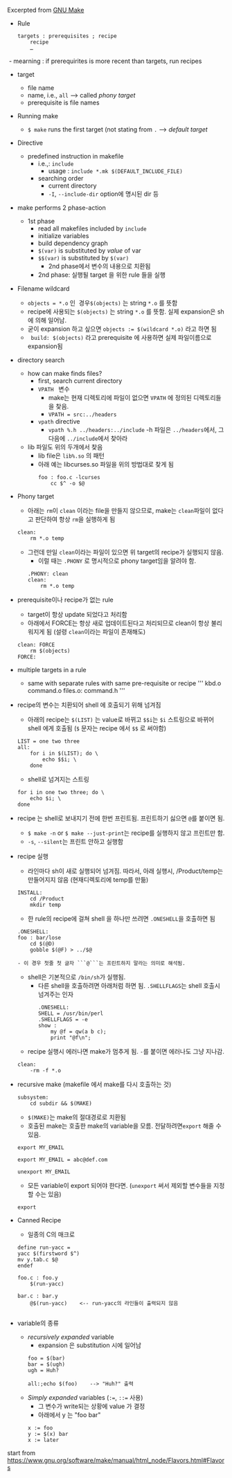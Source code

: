 Excerpted from [GNU Make](https://www.gnu.org/software/make/manual/html_node/)

- Rule
    ```
    targets : prerequisites ; recipe
        recipe
        …
    ```
  - mearning : if prerequirites is more recent than targets, run recipes
  - target
    - file name
    - name, i.e., ```all``` --> called *phony target*
    - prerequisite is file names
  - Running make
    - ```$ make``` runs the first target (not stating from ```.``` --> *default target*
- Directive
  - predefined instruction in makefile
    - i.e.,: ```include ```
      - usage : ```include *.mk $(DEFAULT_INCLUDE_FILE)```
    - searching order
      - current directory
      - ```-I```, ```--include-dir``` option에 명시된 dir 등
- make performs 2 phase-action
  - 1st phase
    - read all makefiles included by ```include```
    - initialize variables
    - build dependency graph
    - ```$(var)``` is substituted by *value* of var
    - ```$$(var)``` is substituted by ```$(var)```
      - 2nd phase에서 변수의 내용으로 치환됨
    - 2nd phase: 실행될 target 을 위한 rule 들을 실행

- Filename wildcard
  - ```objects = *.o``` 인  경우```$(objects)``` 는 string ```*.o``` 를 뜻함
  - recipe에 사용되는 ```$(objects)``` 는 string ```*.o``` 를 뜻함. 실제 expansion은 sh 에 의해 일어남.
  - 굳이 expansion 하고 싶으면 ```objects := $(wildcard *.o)``` 라고 하면 됨
  - ``` build: $(objects)``` 라고 prerequisite 에 사용하면 실제 파일이름으로 expansion됨
 
- directory search
    - how can make finds files?
        - first, search current directory
        - ```VPATH ``` 변수
            - make는 현재 디렉토리에 파일이 없으면 ```VPATH``` 에 정의된 디렉토리들을 찾음.
            - ```VPATH = src:../headers```
        - ```vpath``` directive
            - ```vpath %.h ../headers:../include```
            -h 파일은 ```../headers```에서, 그 다음에 ```../include```에서 찾아라
    - lib 파일도 위의 두개에서 찾음
        - lib file은 ```lib%.so``` 의 패턴
        - 아래 예는 libcurses.so 파일을 위의 방법대로 찾게 됨
            ```
            foo : foo.c -lcurses
                cc $^ -o $@
            ```        
- Phony target        
    - 아래는 ```rm```이 ```clean``` 이라는 file을 만들지 않으므로, make는 ```clean```파일이 없다고 판단하여 항상 ```rm```을 실행하게 됨
    ```
    clean:
        rm *.o temp
    ```
    - 그런데 만일 ```clean```이라는 파일이 있으면 위 target의 recipe가 실행되지 않음.
        - 이럴 때는 ```.PHONY``` 로 명시적으로 phony target임을 알려야 함.
        ```
        .PHONY: clean
        clean:
            rm *.o temp
        ```
- prerequisite이나 recipe가 없는 rule
    - target이 항상 update 되었다고 처리함
    - 아래에서 FORCE는 항상 새로 업데이트된다고 처리되므로 clean이 항상 불리워지게 됨 (설령 ```clean```이라는 파일이 존재해도)
    ```
    clean: FORCE
        rm $(objects)
    FORCE:    
    ```

- multiple targets in a rule
  - same with separate rules with same pre-requisite or recipe
    '''
    kbd.o command.o files.o: command.h
    '''    

- recipe의 변수는 치환되어 shell 에 호출되기 위해 넘겨짐
    - 아래의 recipe는 ```$(LIST)``` 는 value로 바뀌고 ```$$i```는 ```$i``` 스트링으로 바뀌어 shell 에게 호출됨 (```$``` 문자는 recipe 에서 ```$$``` 로 써야함)
    ```
    LIST = one two three
    all:
        for i in $(LIST); do \
            echo $$i; \
        done
    ```    
    - shell로 넘겨지는 스트링
    ```
    for i in one two three; do \
        echo $i; \
    done
    ```
- recipe 는 shell로 보내지기 전에 한번 프린트됨. 프린트하기 싫으면 ```@```를 붙이면 됨.
    - ```$ make -n``` or ```$ make --just-print```는 recipe를 실행하지 않고 프린트만 함.
    - ```-s```, ```--silent```는 프린트 안하고 실행함
- recipe 실행
    - 라인마다 sh이 새로 실행되어 넘겨짐. 따라서, 아래 실행시, /Product/temp는 만들어지지 않음 (현재디렉토리에 temp를 만듦)
    ```
    INSTALL:
        cd /Product
        mkdir temp
    ```
    - 한 rule의 recipe에 걸쳐 shell 을 하나만 쓰려면 ```.ONESHELL```을 호출하면 됨
    ```
    .ONESHELL:
    foo : bar/lose
        cd $(@D)
        gobble $(@F) > ../$@
    ```
      - 이 경우 첫줄 첫 글자 ```@```는 프린트하지 말라는 의미로 해석됨.
    - shell은 기본적으로 ```/bin/sh```가 실행됨.
      - 다른 shell을 호출하려면 아래처럼 하면 됨. ```.SHELLFLAGS```는 shell 호출시 넘겨주는 인자
        ```
        .ONESHELL:
        SHELL = /usr/bin/perl
        .SHELLFLAGS = -e
        show :
            my @f = qw(a b c);
            print "@f\n";
        ```
    - recipe 실행시 에러나면 make가 멈추게 됨. ```-```를 붙이면 에러나도 그냥 지나감.
    ```
    clean:
        -rm -f *.o
    ```
- recursive make (makefile 에서 make를 다시 호출하는 것)
    ```
    subsystem:
        cd subdir && $(MAKE)
    ```
    - ```$(MAKE)```는 make의 절대경로로 치환됨
    - 호출된 make는 호출한 make의 variable을 모름. 전달하려면```export``` 해줄 수 있음.
    ```
    export MY_EMAIL
    ```
    ```
    export MY_EMAIL = abc@def.com
    ```
    ```
    unexport MY_EMAIL
    ```
    - 모든 variable이 export 되어야 한다면. (```unexport``` 써서 제외할 변수들을 지정할 수는 있음)
    ```
    export 
    ```
- Canned Recipe
    - 일종의 C의 매크로
    ```
    define run-yacc =
    yacc $(firstword $^)
    mv y.tab.c $@
    endef

    foo.c : foo.y
        $(run-yacc)    

    bar.c : bar.y
        @$(run-yacc)    <-- run-yacc의 라인들이 출력되지 않음
        
    ```
- variable의 종류
    - *recursively expanded* variable        
        - expansion 은 substitution 시에 일어남
        ```
        foo = $(bar)
        bar = $(ugh)
        ugh = Huh?

        all:;echo $(foo)    --> "Huh?" 출력
        ```
    - *Simply expanded* variables (```:=```, ```::=``` 사용)
        - 그 변수가 write되는 상황에 value 가 결정
        - 아래에서 y 는 "foo bar"
        ```
        x := foo
        y := $(x) bar
        x := later        
        ```
    
start from https://www.gnu.org/software/make/manual/html_node/Flavors.html#Flavors

